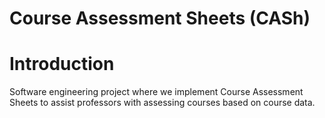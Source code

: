 # Course Assessment Sheets (CASh)

# Introduction 

Software engineering project where we implement Course Assessment Sheets to assist professors with assessing courses based on course data.

